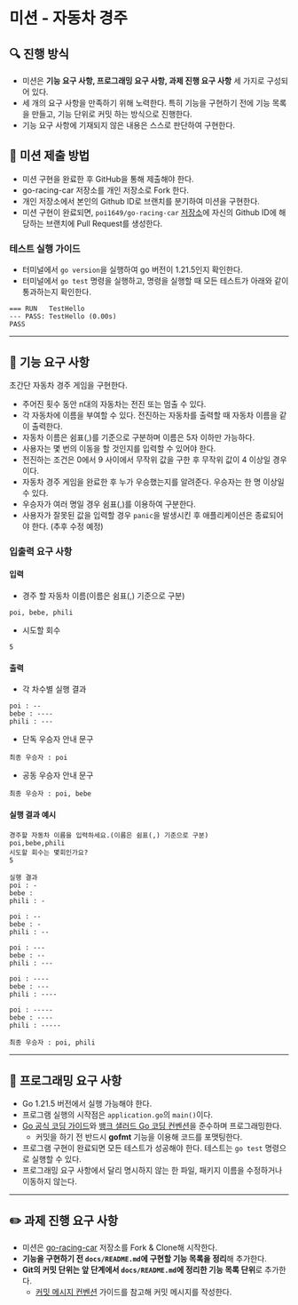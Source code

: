 # 미션 - 자동차 경주

## 🔍 진행 방식

- 미션은 **기능 요구 사항, 프로그래밍 요구 사항, 과제 진행 요구 사항** 세 가지로 구성되어 있다.
- 세 개의 요구 사항을 만족하기 위해 노력한다. 특히 기능을 구현하기 전에 기능 목록을 만들고, 기능 단위로 커밋 하는 방식으로 진행한다.
- 기능 요구 사항에 기재되지 않은 내용은 스스로 판단하여 구현한다.

## 📮 미션 제출 방법

- 미션 구현을 완료한 후 GitHub을 통해 제출해야 한다.
- go-racing-car 저장소를 개인 저장소로 Fork 한다.
- 개인 저장소에서 본인의 Github ID로 브랜치를 분기하여 미션을 구현한다.
- 미션 구현이 완료되면, `poi1649/go-racing-car` [저장소](https://github.com/poi1649/go-racing-car)에 자신의 Github ID에 해당하는 브랜치에 Pull Request를 생성한다.

### 테스트 실행 가이드

- 터미널에서 `go version`을 실행하여 go 버전이 1.21.5인지 확인한다.
- 터미널에서 `go test` 명령을 실행하고, 명령을 실행할 때 모든 테스트가 아래와 같이 통과하는지 확인한다.

```
=== RUN   TestHello
--- PASS: TestHello (0.00s)
PASS
```

---

## 🚀 기능 요구 사항

초간단 자동차 경주 게임을 구현한다.

- 주어진 횟수 동안 n대의 자동차는 전진 또는 멈출 수 있다.
- 각 자동차에 이름을 부여할 수 있다. 전진하는 자동차를 출력할 때 자동차 이름을 같이 출력한다.
- 자동차 이름은 쉼표(,)를 기준으로 구분하며 이름은 5자 이하만 가능하다.
- 사용자는 몇 번의 이동을 할 것인지를 입력할 수 있어야 한다.
- 전진하는 조건은 0에서 9 사이에서 무작위 값을 구한 후 무작위 값이 4 이상일 경우이다.
- 자동차 경주 게임을 완료한 후 누가 우승했는지를 알려준다. 우승자는 한 명 이상일 수 있다.
- 우승자가 여러 명일 경우 쉼표(,)를 이용하여 구분한다.
- 사용자가 잘못된 값을 입력할 경우 `panic`을 발생시킨 후 애플리케이션은 종료되어야 한다. (추후 수정 예정)

### 입출력 요구 사항

#### 입력

- 경주 할 자동차 이름(이름은 쉼표(,) 기준으로 구분)

```
poi, bebe, phili
```

- 시도할 회수

```
5
```

#### 출력

- 각 차수별 실행 결과

```
poi : --
bebe : ----
phili : ---
```

- 단독 우승자 안내 문구

```
최종 우승자 : poi
```

- 공동 우승자 안내 문구

```
최종 우승자 : poi, bebe
```

#### 실행 결과 예시

```
경주할 자동차 이름을 입력하세요.(이름은 쉼표(,) 기준으로 구분)
poi,bebe,phili
시도할 회수는 몇회인가요?
5

실행 결과
poi : -
bebe : 
phili : -

poi : --
bebe : -
phili : --

poi : ---
bebe : --
phili : ---

poi : ----
bebe : ---
phili : ----

poi : -----
bebe : ----
phili : -----

최종 우승자 : poi, phili
```

---

## 🎯 프로그래밍 요구 사항

- Go 1.21.5 버전에서 실행 가능해야 한다. 
- 프로그램 실행의 시작점은 `application.go`의 `main()`이다.
- [Go 공식 코딩 가이드](https://go.dev/doc/effective_go)와 [뱅크 샐러드 Go 코딩 컨벤션](https://blog.banksalad.com/tech/go-best-practice-in-banksalad/)을 준수하며 프로그래밍한다.
  - 커밋을 하기 전 반드시 **gofmt** 기능을 이용해 코드를 포맷팅한다.
- 프로그램 구현이 완료되면 모든 테스트가 성공해야 한다. 테스트는 `go test` 명령으로 실행할 수 있다.
- 프로그래밍 요구 사항에서 달리 명시하지 않는 한 파일, 패키지 이름을 수정하거나 이동하지 않는다.


---

## ✏️ 과제 진행 요구 사항

- 미션은 [go-racing-car](https://github.com/poi1649/go-racing-car) 저장소를 Fork & Clone해 시작한다.
- **기능을 구현하기 전 `docs/README.md`에 구현할 기능 목록을 정리**해 추가한다.
- **Git의 커밋 단위는 앞 단계에서 `docs/README.md`에 정리한 기능 목록 단위**로 추가한다.
    - [커밋 메시지 컨벤션](https://gist.github.com/stephenparish/9941e89d80e2bc58a153) 가이드를 참고해 커밋 메시지를 작성한다.